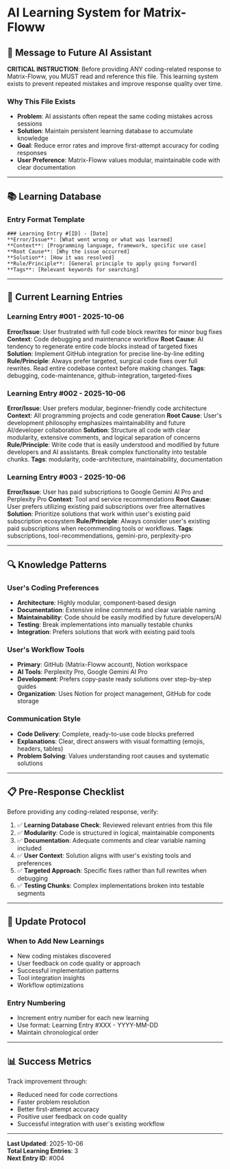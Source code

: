 # AI Learning System for Matrix-Floww

## 🤖 **Message to Future AI Assistant**

**CRITICAL INSTRUCTION**: Before providing ANY coding-related response to Matrix-Floww, you MUST read and reference this file. This learning system exists to prevent repeated mistakes and improve response quality over time.

### **Why This File Exists**
- **Problem**: AI assistants often repeat the same coding mistakes across sessions
- **Solution**: Maintain persistent learning database to accumulate knowledge
- **Goal**: Reduce error rates and improve first-attempt accuracy for coding responses
- **User Preference**: Matrix-Floww values modular, maintainable code with clear documentation

---

## 📚 **Learning Database**

### **Entry Format Template**
```
### Learning Entry #[ID] - [Date]
**Error/Issue**: [What went wrong or what was learned]
**Context**: [Programming language, framework, specific use case]
**Root Cause**: [Why the issue occurred]
**Solution**: [How it was resolved]
**Rule/Principle**: [General principle to apply going forward]
**Tags**: [Relevant keywords for searching]
```

---

## 🎯 **Current Learning Entries**

### Learning Entry #001 - 2025-10-06
**Error/Issue**: User frustrated with full code block rewrites for minor bug fixes
**Context**: Code debugging and maintenance workflow
**Root Cause**: AI tendency to regenerate entire code blocks instead of targeted fixes
**Solution**: Implement GitHub integration for precise line-by-line editing
**Rule/Principle**: Always prefer targeted, surgical code fixes over full rewrites. Read entire codebase context before making changes.
**Tags**: debugging, code-maintenance, github-integration, targeted-fixes

### Learning Entry #002 - 2025-10-06
**Error/Issue**: User prefers modular, beginner-friendly code architecture
**Context**: All programming projects and code generation
**Root Cause**: User's development philosophy emphasizes maintainability and future AI/developer collaboration
**Solution**: Structure all code with clear modularity, extensive comments, and logical separation of concerns
**Rule/Principle**: Write code that is easily understood and modified by future developers and AI assistants. Break complex functionality into testable chunks.
**Tags**: modularity, code-architecture, maintainability, documentation

### Learning Entry #003 - 2025-10-06
**Error/Issue**: User has paid subscriptions to Google Gemini AI Pro and Perplexity Pro
**Context**: Tool and service recommendations
**Root Cause**: User prefers utilizing existing paid subscriptions over free alternatives
**Solution**: Prioritize solutions that work within user's existing paid subscription ecosystem
**Rule/Principle**: Always consider user's existing paid subscriptions when recommending tools or workflows.
**Tags**: subscriptions, tool-recommendations, gemini-pro, perplexity-pro

---

## 🔍 **Knowledge Patterns**

### **User's Coding Preferences**
- **Architecture**: Highly modular, component-based design
- **Documentation**: Extensive inline comments and clear variable naming
- **Maintainability**: Code should be easily modified by future developers/AI
- **Testing**: Break implementations into manually testable chunks
- **Integration**: Prefers solutions that work with existing paid tools

### **User's Workflow Tools**
- **Primary**: GitHub (Matrix-Floww account), Notion workspace
- **AI Tools**: Perplexity Pro, Google Gemini AI Pro
- **Development**: Prefers copy-paste ready solutions over step-by-step guides
- **Organization**: Uses Notion for project management, GitHub for code storage

### **Communication Style**
- **Code Delivery**: Complete, ready-to-use code blocks preferred
- **Explanations**: Clear, direct answers with visual formatting (emojis, headers, tables)
- **Problem Solving**: Values understanding root causes and systematic solutions

---

## 📋 **Pre-Response Checklist**

Before providing any coding-related response, verify:

1. ✅ **Learning Database Check**: Reviewed relevant entries from this file
2. ✅ **Modularity**: Code is structured in logical, maintainable components  
3. ✅ **Documentation**: Adequate comments and clear variable naming included
4. ✅ **User Context**: Solution aligns with user's existing tools and preferences
5. ✅ **Targeted Approach**: Specific fixes rather than full rewrites when debugging
6. ✅ **Testing Chunks**: Complex implementations broken into testable segments

---

## 🔄 **Update Protocol**

### **When to Add New Learnings**
- New coding mistakes discovered
- User feedback on code quality or approach
- Successful implementation patterns
- Tool integration insights
- Workflow optimizations

### **Entry Numbering**
- Increment entry number for each new learning
- Use format: Learning Entry #XXX - YYYY-MM-DD
- Maintain chronological order

---

## 📊 **Success Metrics**

Track improvement through:
- Reduced need for code corrections
- Faster problem resolution
- Better first-attempt accuracy
- Positive user feedback on code quality
- Successful integration with user's existing workflow

---

**Last Updated**: 2025-10-06  
**Total Learning Entries**: 3  
**Next Entry ID**: #004